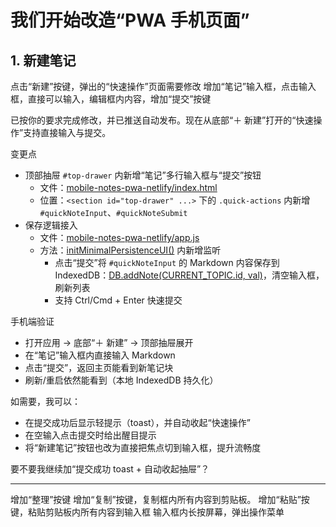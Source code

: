
# 我们开始改造“PWA 手机页面”
## 1. 新建笔记
点击“新建”按键，弹出的“快速操作”页面需要修改
增加“笔记”输入框，点击输入框，直接可以输入，编辑框内内容，增加“提交”按键







已按你的要求完成修改，并已推送自动发布。现在从底部“＋ 新建”打开的“快速操作”支持直接输入与提交。

变更点
- 顶部抽屉 `#top-drawer` 内新增“笔记”多行输入框与“提交”按钮
  - 文件：[mobile-notes-pwa-netlify/index.html](cci:7://file:///home/ecs-assist-user/Projects/mobile-notes-pwa-netlify/index.html:0:0-0:0)
  - 位置：`<section id="top-drawer" ...>` 下的 `.quick-actions` 内新增 `#quickNoteInput`、`#quickNoteSubmit`
- 保存逻辑接入
  - 文件：[mobile-notes-pwa-netlify/app.js](cci:7://file:///home/ecs-assist-user/Projects/mobile-notes-pwa-netlify/app.js:0:0-0:0)
  - 方法：[initMinimalPersistenceUI()](cci:1://file:///home/ecs-assist-user/Projects/mobile-notes-pwa-netlify/app.js:234:0-288:1) 内新增监听
    - 点击“提交”将 `#quickNoteInput` 的 Markdown 内容保存到 IndexedDB：[DB.addNote(CURRENT_TOPIC.id, val)](cci:1://file:///home/ecs-assist-user/Projects/mobile-notes-pwa-netlify/db.js:117:2-127:3)，清空输入框，刷新列表
    - 支持 Ctrl/Cmd + Enter 快速提交

手机端验证
- 打开应用 → 底部“＋ 新建” → 顶部抽屉展开
- 在“笔记”输入框内直接输入 Markdown
- 点击“提交”，返回主页能看到新笔记块
- 刷新/重启依然能看到（本地 IndexedDB 持久化）

如需要，我可以：
- 在提交成功后显示轻提示（toast），并自动收起“快速操作”
- 在空输入点击提交时给出醒目提示
- 将“新建笔记”按钮也改为直接把焦点切到输入框，提升流畅度

要不要我继续加“提交成功 toast + 自动收起抽屉”？

---



增加“整理”按键
增加“复制”按键，复制框内所有内容到剪贴板。
增加“粘贴”按键，粘贴剪贴板内所有内容到输入框
输入框内长按屏幕，弹出操作菜单